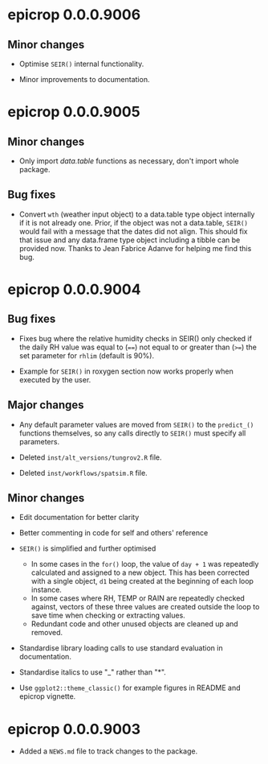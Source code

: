 # epicrop 0.0.0.9006

## Minor changes

* Optimise `SEIR()` internal functionality.

* Minor improvements to documentation.

# epicrop 0.0.0.9005

## Minor changes

* Only import _data.table_ functions as necessary, don't import whole package.

## Bug fixes

* Convert `wth` (weather input object) to a data.table type object internally if it is not already one.
Prior, if the object was not a data.table, `SEIR()` would fail with a message that the dates did not align.
This should fix that issue and any data.frame type object including a tibble can be provided now.
Thanks to Jean Fabrice Adanve for helping me find this bug.

# epicrop 0.0.0.9004

## Bug fixes

* Fixes bug where the relative humidity checks in SEIR() only checked if the daily RH value was equal to (`==`) not equal to or greater than (`>=`) the set parameter for `rhlim` (default is 90%).

* Example for `SEIR()` in roxygen section now works properly when executed by the user.

## Major changes

* Any default parameter values are moved from `SEIR()` to the `predict_()` functions themselves, so any calls directly to `SEIR()` must specify all parameters.

* Deleted `inst/alt_versions/tungrov2.R` file.

* Deleted `inst/workflows/spatsim.R` file. 

## Minor changes

* Edit documentation for better clarity

* Better commenting in code for self and others' reference

* `SEIR()` is simplified and further optimised
  * In some cases in the `for()` loop, the value of `day + 1` was repeatedly calculated and assigned to a new object. This has been corrected with a single object, `d1` being created at the beginning of each loop instance.
  * In some cases where RH, TEMP or RAIN are repeatedly checked against, vectors of these three values are created outside the loop to save time when checking or extracting values.
  * Redundant code and other unused objects are cleaned up and removed.
  
* Standardise library loading calls to use standard evaluation in documentation.

* Standardise italics to use "_" rather than "*".

* Use `ggplot2::theme_classic()` for example figures in README and epicrop vignette.

# epicrop 0.0.0.9003

* Added a `NEWS.md` file to track changes to the package.
